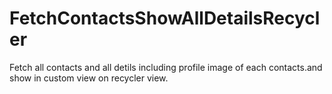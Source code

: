 # FetchContactsShowAllDetailsRecycler

Fetch all contacts and all detils including profile image of each contacts.and show in custom view on recycler view. 

